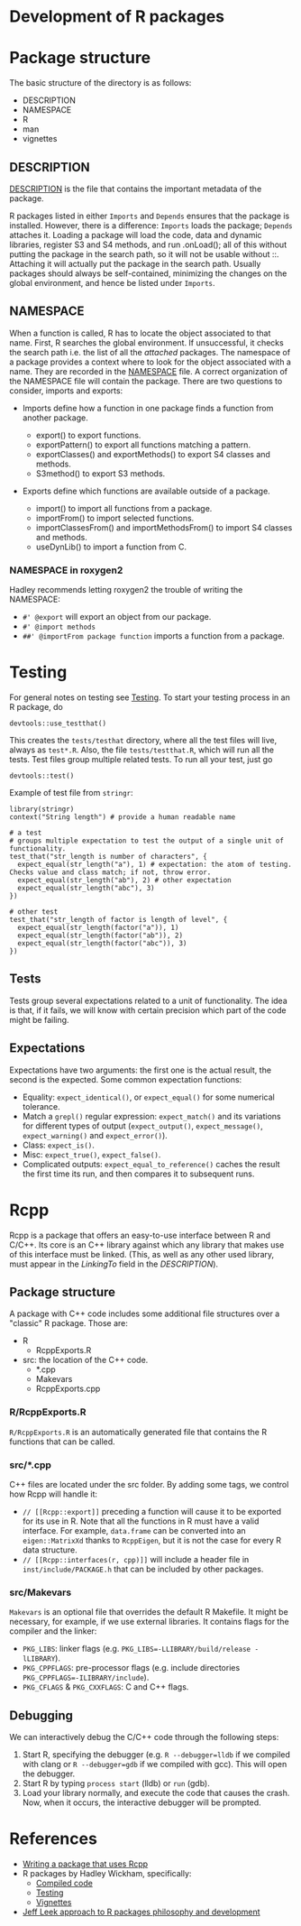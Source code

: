 # Development of R packages

# Package structure

The basic structure of the directory is as follows:

* DESCRIPTION
* NAMESPACE
* R
* man
* vignettes

## DESCRIPTION

[DESCRIPTION](http://r-pkgs.had.co.nz/description.html) is the file that contains the important metadata of the package.

R packages listed in either `Imports` and `Depends` ensures that the package is installed. However, there is a difference: `Imports` loads the package; `Depends` attaches it. Loading a package will load the code, data and dynamic libraries, register S3 and S4 methods, and run .onLoad(); all of this without putting the package in the search path, so it will not be usable without ::. Attaching it will actually put the package in the search path. Usually packages should always be self-contained, minimizing the changes on the global environment, and hence be listed under `Imports`.

## NAMESPACE

When a function is called, R has to locate the object associated to that name. First, R searches the global environment. If unsuccessful, it checks the search path i.e. the list of all the *attached* packages.  The namespace of a package provides a context where to look for the object associated with a name. They are recorded in the [NAMESPACE](http://r-pkgs.had.co.nz/namespace.html) file. A correct organization of the NAMESPACE file will contain the package. There are two questions to consider, imports and exports:

- Imports define how a function in one package finds a function from another package.
  - export() to export functions.
  - exportPattern() to export all functions matching a pattern.
  - exportClasses() and exportMethods() to export S4 classes and methods.
  - S3method() to export S3 methods.

- Exports define which functions are available outside of a package.
  - import() to import all functions from a package.
  - importFrom() to import selected functions.
  - importClassesFrom() and importMethodsFrom() to import S4 classes and methods.
  - useDynLib() to import a function from C.

### NAMESPACE in roxygen2

Hadley recommends letting roxygen2 the trouble of writing the NAMESPACE:

- `#' @export` will export an object from our package.
- `#' @import methods`
- `##' @importFrom package function` imports a function from a package.

# Testing

For general notes on testing see [Testing](testing.md). To start your testing process in an R package, do

```{r}
devtools::use_testthat()
```

This creates the `tests/testhat` directory, where all the test files will live, always as `test*.R`. Also, the file `tests/testthat.R`, which will run all the tests. Test files group multiple related tests. To run all your test, just go

```{r}
devtools::test()
```

Example of test file from `stringr`:

```{r}
library(stringr)
context("String length") # provide a human readable name

# a test
# groups multiple expectation to test the output of a single unit of functionality.
test_that("str_length is number of characters", {
  expect_equal(str_length("a"), 1) # expectation: the atom of testing. Checks value and class match; if not, throw error.
  expect_equal(str_length("ab"), 2) # other expectation
  expect_equal(str_length("abc"), 3)
})

# other test
test_that("str_length of factor is length of level", {
  expect_equal(str_length(factor("a")), 1)
  expect_equal(str_length(factor("ab")), 2)
  expect_equal(str_length(factor("abc")), 3)
})
```

## Tests

Tests group several expectations related to a unit of functionality. The idea is that, if it fails, we will know with certain precision which part of the code might be failing.

## Expectations

Expectations have two arguments: the first one is the actual result, the second is the expected. Some common expectation functions:

  * Equality: `expect_identical()`, or `expect_equal()` for some numerical tolerance.
  * Match a `grepl()` regular expression: `expect_match()` and its variations for different types of output (`expect_output()`, `expect_message()`, `expect_warning()` and `expect_error()`).
  * Class: `expect_is()`.
  * Misc: `expect_true()`, `expect_false()`.
  * Complicated outputs: `expect_equal_to_reference()` caches the result the first time its run, and then compares it to subsequent runs.

# Rcpp

Rcpp is a package that offers an easy-to-use interface between R and C/C++. Its core is an C++ library against which any library that makes use of this interface must be linked. (This, as well as any other used library, must appear in the *LinkingTo* field in the *DESCRIPTION*).

## Package structure

A package with C++ code includes some additional file structures over a "classic" R package. Those are:

* R
  * RcppExports.R
* src: the location of the C++ code.
  * \*.cpp
  * Makevars
  * RcppExports.cpp

### R/RcppExports.R

`R/RcppExports.R` is an automatically generated file that contains the R functions that can be called.

### src/\*.cpp

C++ files are located under the src folder. By adding some tags, we control how Rcpp will handle it:

* `// [[Rcpp::export]]` preceding a function will cause it to be exported for its use in R. Note that all the functions in R must have a valid interface. For example, `data.frame` can be converted into an `eigen::MatrixXd` thanks to `RcppEigen`, but it is not the case for every R data structure.
* `// [[Rcpp::interfaces(r, cpp)]]` will include a header file in `inst/include/PACKAGE.h` that can be included by other packages.

### src/Makevars

`Makevars` is an optional file that overrides the default R Makefile. It might be necessary, for example, if we use external libraries. It contains flags for the compiler and the linker:

* `PKG_LIBS`: linker flags (e.g. `PKG_LIBS=-LLIBRARY/build/release -lLIBRARY`).
* `PKG_CPPFLAGS`: pre-processor flags (e.g. include directories `PKG_CPPFLAGS=-ILIBRARY/include`).
* `PKG_CFLAGS` & `PKG_CXXFLAGS`: C and C++ flags.

## Debugging

We can interactively debug the C/C++ code through the following steps:

1. Start R, specifying the debugger (e.g. `R --debugger=lldb` if we compiled with clang or `R --debugger=gdb` if we compiled with gcc). This will open the debugger.
2. Start R by typing `process start` (lldb) or `run` (gdb).
3. Load your library normally, and execute the code that causes the crash. Now, when it occurs, the interactive debugger will be prompted.

# References

* [Writing a package that uses Rcpp](http://dirk.eddelbuettel.com/code/rcpp/Rcpp-package.pdf)
* R packages by Hadley Wickham, specifically:
  * [Compiled code](http://r-pkgs.had.co.nz/src.html)
  * [Testing](http://r-pkgs.had.co.nz/tests.html)
  * [Vignettes](http://r-pkgs.had.co.nz/vignettes.html)
* [Jeff Leek approach to R packages philosophy and development](https://github.com/jtleek/rpackages)
